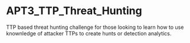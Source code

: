 # APT3_TTP_Threat_Hunting
TTP based threat hunting challenge for those looking to learn how to use knownledge of attacker TTPs to create hunts or detection analytics.
